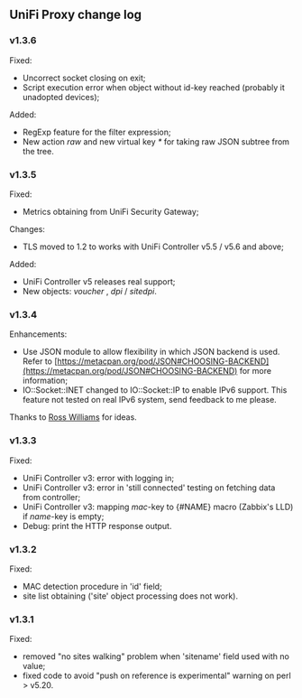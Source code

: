 ## UniFi Proxy change log 

### v1.3.6
Fixed:
- Uncorrect socket closing on exit;
- Script execution error when object without id-key reached (probably it unadopted devices);

Added:
- RegExp feature for the filter expression; 
- New action _raw_ and new virtual key _*_ for taking raw JSON subtree from the tree. 

### v1.3.5
Fixed:
- Metrics obtaining from UniFi Security Gateway;

Changes:
- TLS moved to 1.2 to works with UniFi Controller v5.5 / v5.6 and above;

Added:
- UniFi Controller v5 releases real support; 
- New objects: _voucher_ , _dpi_ / _sitedpi_.

### v1.3.4
Enhancements:
 - Use JSON module to allow flexibility in which JSON backend is used. Refer to [https://metacpan.org/pod/JSON#CHOOSING-BACKEND](https://metacpan.org/pod/JSON#CHOOSING-BACKEND) for more information;
 - IO::Socket::INET changed to IO::Socket::IP to enable IPv6 support. This feature not tested on real IPv6 system, send feedback to me please.

Thanks to [Ross Williams](https://github.com/overhacked) for ideas.


### v1.3.3
Fixed:
- UniFi Controller v3: error with logging in;
- UniFi Controller v3: error in 'still connected' testing on fetching data from controller;
- UniFi Controller v3: mapping _mac_-key to {#NAME} macro (Zabbix's LLD) if _name_-key is empty;
- Debug: print the HTTP response output.

### v1.3.2
Fixed:
- MAC detection procedure in 'id' field;
- site list obtaining ('site' object processing does not work).

### v1.3.1
Fixed:
- removed "no sites walking" problem when 'sitename' field  used with no value;
- fixed code to avoid "push on reference is experimental" warning on perl > v5.20.

